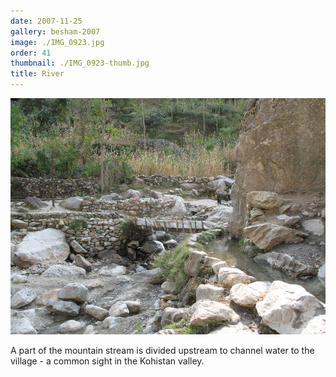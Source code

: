 ```yaml
---
date: 2007-11-25
gallery: besham-2007
image: ./IMG_0923.jpg
order: 41
thumbnail: ./IMG_0923-thumb.jpg
title: River
---
```


![River](./IMG_0923.jpg)

A part of the mountain stream is divided upstream to channel water to the village - a common sight in the Kohistan valley.